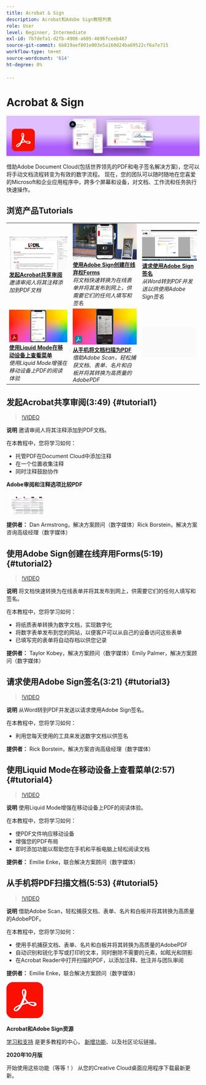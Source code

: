 ```yaml
---
title: Acrobat & Sign
description: Acrobat和Adobe Sign教程列表
role: User
level: Beginner, Intermediate
exl-id: 7b7defa1-d2fb-4908-a605-4696fceeb467
source-git-commit: 6b819aef801e003e5a160d24ba69522cf6a7e715
workflow-type: tm+mt
source-wordcount: '614'
ht-degree: 0%

---
```


# Acrobat &amp; Sign

![英雄图像教程](../assets/DC.jpg)

借助Adobe Document Cloud(包括世界领先的PDF和电子签名解决方案)，您可以将手动文档流程转变为有效的数字流程。 现在，您的团队可以随时随地在您喜爱的Microsoft和企业应用程序中，跨多个屏幕和设备，对文档、工作流和任务执行快速操作。

## 浏览产品Tutorials

<table style="table-layout:fixed">
<tr>
 <td>
   <a href="acrobat-sign.md#tutorial1">
      <img alt="发起Acrobat共享审阅" src="../assets/acrobat_sharedreview_armstrong.jpg" />
   </a>
    <div>
   <a href="acrobat-sign.md#tutorial1"><strong>发起Acrobat共享审阅</strong></a>
    </div>
    <em>邀请审阅人将其注释添加到PDF文档</em>
    <br>
  </td>
  <td>
    <a href="acrobat-sign.md#tutorial2">
        <img alt="使用Adobe Sign创建在线弃权Forms" src="../assets/sign_webforms_palmer-kobey_thumbnail.jpg" />
    </a>
    <div>
    <a href="acrobat-sign.md#tutorial2"><strong>使用Adobe Sign创建在线弃权Forms</strong></a>
    </div>
    <em>将文档快速转换为在线表单并将其发布到网上，供需要它们的任何人填写和签名</em>
    <br>
  </td>
  <td>
   <a href="acrobat-sign.md#tutorial3">
      <img alt="请求使用Adobe Sign签名" src="../assets/sign_request-signature_borstein_thumbnail.jpg" />
   </a>
    <div>
    <a href="acrobat-sign.md#tutorial3"><strong>请求使用Adobe Sign签名</strong></a>
    </div>
    <em>从Word转到PDF并发送以供使用Adobe Sign签名</em>
    <br>
  </td>
</tr>
<tr>
 <td>
   <a href="acrobat-sign.md#tutorial4">
      <img alt="使用Liquid Mode在移动设备上查看菜单" src="../assets/acrobat_liquidmode_enke_thumbnail.jpg" />
   </a>
    <div>
   <a href="acrobat-sign.md#tutorial4"><strong>使用Liquid Mode在移动设备上查看菜单</strong></a>
    </div>
    <em>使用Liquid Mode增强在移动设备上PDF的阅读体验</em>
    <br>
  </td>
  <td>
    <a href="acrobat-sign.md#tutorial5">
        <img alt="从手机将文档扫描为PDF" src="../assets/acrobat_scan_enke.jpg" />
    </a>
    <div>
    <a href="acrobat-sign.md#tutorial5"><strong>从手机将文档扫描为PDF</strong></a>
    </div>
    <em>借助Adobe Scan，轻松捕获文档、表单、名片和白板并将其转换为高质量的AdobePDF</em>
    <br>
  </td>
  <td>
    <img alt="间隔条" src="../assets/Gray_thumbnail.png" />
    <div>
    <br>
  </td>
</tr>
</table>

## 发起Acrobat共享审阅(3:49) {#tutorial1}

>[!VIDEO](https://video.tv.adobe.com/v/326777?hidetitle=true)

**说明**
邀请审阅人将其注释添加到PDF文档。

在本教程中，您将学习如何：
* 托管PDF在Document Cloud中添加注释
* 在一个位置收集注释
* 同时注释鼓励协作

**Adobe审阅和注释选项比较PDF**

[![比较图像](../assets/ComparisonPDF_thumbnail_96.png)](../assets/Adobe_Review_and_Comment_Comparisons.pdf)

**提供者：**
Dan Armstrong，解决方案顾问（数字媒体）Rick Borstein，解决方案咨询高级经理（数字媒体）

## 使用Adobe Sign创建在线弃用Forms(5:19) {#tutorial2}

>[!VIDEO](https://video.tv.adobe.com/v/326776?hidetitle=true)

**说明**
将文档快速转换为在线表单并将其发布到网上，供需要它们的任何人填写和签名。

在本教程中，您将学习如何：
* 将纸质表单转换为数字文档，实现数字化
* 将数字表单发布到您的网站，以便客户可以从自己的设备访问这些表单
* 已填写完的表单将自动存档以供您记录

**提供者：**
Taylor Kobey，解决方案顾问（数字媒体）Emily Palmer，解决方案顾问（数字媒体）

## 请求使用Adobe Sign签名(3:21) {#tutorial3}

>[!VIDEO](https://video.tv.adobe.com/v/326801?hidetitle=true)

**说明**
从Word转到PDF并发送以请求使用Adobe Sign签名。

在本教程中，您将学习如何：
* 利用您每天使用的工具来发送数字文档以供签名

**提供者：**
Rick Borstein，解决方案咨询高级经理（数字媒体）

## 使用Liquid Mode在移动设备上查看菜单(2:57) {#tutorial4}

>[!VIDEO](https://video.tv.adobe.com/v/327093?hidetitle=true)

**说明**
使用Liquid Mode增强在移动设备上PDF的阅读体验。

在本教程中，您将学习如何：
* 使PDF文件响应移动设备
* 增强您的PDF布局
* 即时添加功能以帮助您在手机和平板电脑上轻松阅读文档

**提供者：**
Emilie Enke，联合解决方案顾问（数字媒体）

## 从手机将PDF扫描文档(5:53) {#tutorial5}

>[!VIDEO](https://video.tv.adobe.com/v/327094?hidetitle=true)

**说明**
借助Adobe Scan，轻松捕获文档、表单、名片和白板并将其转换为高质量的AdobePDF。

在本教程中，您将学习如何：
* 使用手机捕获文档、表单、名片和白板并将其转换为高质量的AdobePDF
* 自动识别和锐化手写或打印的文本，同时删除不需要的元素，如眩光和阴影
* 在Acrobat Reader中打开扫描的PDF，以添加注释、批注并与团队审阅

**提供者：**
Emilie Enke，联合解决方案顾问（数字媒体）

![DC徽标](../assets/Doc-Cloud-256.png)

**Acrobat和Adobe Sign资源**

[学习和支持](https://helpx.adobe.com/support/document-cloud.html) 是更多教程的中心， [新增功能](https://helpx.adobe.com/acrobat/using/whats-new.html)、以及社区论坛链接。

**2020年10月版**

开始使用这些功能（等等！） 从您的Creative Cloud桌面应用程序下载最新更新。
